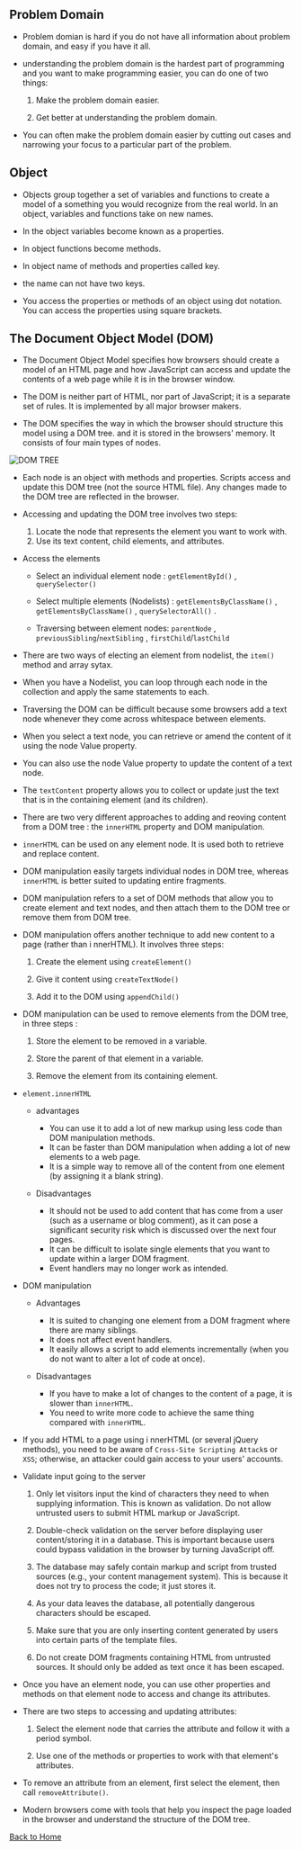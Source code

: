 ## Problem Domain

* Problem domian is hard if you do not have all information about problem domain, and easy if you have it all.

* understanding the problem domain is the hardest part of programming and you want to make programming easier, you can do one of two things:
    1. Make the problem domain easier.

    2. Get better at understanding the problem domain.

* You can often make the problem domain easier by cutting out cases and narrowing your focus to a particular part of the problem.

## Object

* Objects group together a set of variables and functions to create a model of a something you would recognize from the real world. In an object, variables and functions take on new names.

* In the object variables become known as a properties.

* In object functions become methods.

* In object name of methods and properties called key.

* the name can not have two keys.

* You access the properties or methods of an object using dot notation. You can access the properties using square brackets.

## The Document Object Model (DOM)

* The Document Object Model specifies how browsers should create a model of an HTML page and how JavaScript can access and update the contents of a web page while it is in the browser window.

* The DOM is neither part of HTML, nor part of JavaScript; it is a separate set of rules. It is implemented by all major browser makers.

* The DOM specifies the way in which the browser should structure this model using a DOM tree. and it is stored in the browsers' memory. It consists of four main types of nodes.

![DOM TREE](https://upload.wikimedia.org/wikipedia/commons/thumb/5/5a/DOM-model.svg/1200px-DOM-model.svg.png)

* Each node is an object with methods and properties. 
Scripts access and update this DOM tree (not the source HTML file). 
Any changes made to the DOM tree are reflected in the browser. 

* Accessing and updating the DOM tree involves two steps: 

    1. Locate the node that represents the element you want to work with. 
    2. Use its text content, child elements, and attributes. 

* Access the elements
    * Select an individual element node : ```getElementById()``` , ```querySelector()```
    
    * Select multiple elements (Nodelists) : ```getElementsByClassName()``` , ```getElementsByClassName()``` , ```querySelectorAll()``` .

    * Traversing between element nodes: ```parentNode``` , ```previousSibling```/```nextSibling``` , ```firstChild```/```lastChild```

* There are two ways of electing an element from nodelist, the ```item()``` method and array sytax.

* When you have a Nodelist, you can loop through each node in the collection and apply the same statements to each.

* Traversing the DOM can be difficult because some browsers add a text node whenever they come across whitespace between elements.

* When you select a text node, you can retrieve or amend the content of it using the node Value property.

* You can also use the node Value property to update the content of a text node.

* The ```textContent``` property allows you to collect or update just the text that is in the containing element (and its children).

* There are two very different approaches to adding and reoving content from a DOM tree : the ```innerHTML``` property and DOM manipulation.

* ```innerHTML``` can be used on any element node. It is used both to retrieve and replace content.

* DOM manipulation easily targets individual nodes in DOM tree, whereas ```innerHTML``` is better suited to updating entire fragments.

* DOM manipulation refers to a set of DOM methods that allow you to create element and text nodes, and then attach them to the DOM tree or remove them from DOM tree.

* DOM manipulation offers another technique to add new content to a page (rather than i nnerHTML). It involves three steps:

    1. Create the element using ```createElement()```

    2. Give it content using ```createTextNode()```

    3. Add it to the DOM using ```appendChild()```

* DOM manipulation can be used to remove elements from the DOM tree, in three steps :

    1. Store the element to be removed in a variable.

    2. Store the parent of that element in a variable.

    3. Remove the element from its containing element.

* ```element.innerHTML``` 

    * advantages

        * You can use it to add a lot of new markup using less code than DOM manipulation methods. 
        * It can be faster than DOM manipulation when adding a lot of new elements to a web page. 
        * It is a simple way to remove all of the content from one element (by assigning it a blank string).
    
    * Disadvantages

       *  It should not be used to add content that has come from a user (such as a username or blog comment), as it can pose a significant security risk which is discussed over the next four pages.
       *  It can be difficult to isolate single elements that you want to update within a larger DOM fragment.
       *  Event handlers may no longer work as intended.

* DOM manipulation

    * Advantages

        * It is suited to changing one element from a DOM fragment where there are many siblings. 
        * It does not affect event handlers. 
        * It easily allows a script to add elements incrementally (when you do not want to alter a lot of code at once).

    * Disadvantages

      * If you have to make a lot of changes to the content of a page, it is slower than ```innerHTML```. 
      * You need to write more code to achieve the same thing compared with ```innerHTML```.  

* If you add HTML to a page using i nnerHTML (or several jQuery methods), you need to be aware of ```Cross-Site Scripting Attack```s or ```XSS```; otherwise, an attacker could gain access to your users' accounts.

* Validate input going to the server

    1. Only let visitors input the kind of characters they need to when supplying information. This is known as validation. Do not allow untrusted users to submit HTML markup or JavaScript.

    2. Double-check validation on the server before displaying user content/storing it in a database. This is important because users could bypass validation in the browser by turning JavaScript off.

    3. The database may safely contain markup and script from trusted sources (e.g., your content management system). This is because it does not try to process the code; it just stores it.

    4. As your data leaves the database, all potentially dangerous characters should be escaped.

    5. Make sure that you are only inserting content generated by users into certain parts of the template files.

    6. Do not create DOM fragments containing HTML from untrusted sources. It should only be added as text once it has been escaped.

* Once you have an element node, you can use other properties and methods on that element node to access and change its attributes.

* There are two steps to accessing and updating attributes:

    1. Select the element node that carries the attribute and follow it with a period symbol.

    2. Use one of the methods or properties to work with that element's attributes.

* To remove an attribute from an element, first select the element, then call ```removeAttribute()```.

* Modern browsers come with tools that help you inspect the page loaded in the browser and understand the structure of the DOM tree.

[Back to Home](README.md)